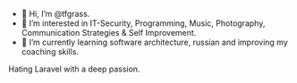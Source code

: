 - 👋 Hi, I’m @tfgrass.
- 👀 I’m interested in IT-Security, Programming, Music, Photography, Communication Strategies & Self Improvement.
- 🌱 I’m currently learning software architecture, russian and improving my coaching skills. 

Hating Laravel with a deep passion.



<!---
tfgrass/tfgrass is a ✨ special ✨ repository because its `README.md` (this file) appears on your GitHub profile.
You can click the Preview link to take a look at your changes.
--->
